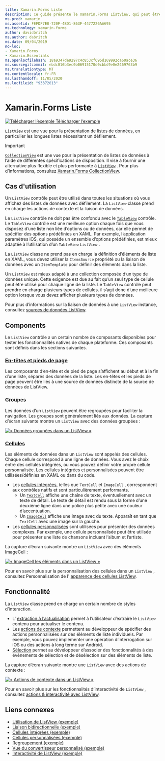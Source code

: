 ```yaml
---
title: Xamarin.Forms Liste
description: Ce guide présente le Xamarin.Forms ListView, qui peut être utilisé pour présenter des données dans des listes interactives.
ms.prod: xamarin
ms.assetid: FEFDF7E0-720F-4BD1-863F-4477226AA695
ms.technology: xamarin-forms
author: davidbritch
ms.author: dabritch
ms.date: 09/04/2019
no-loc:
- Xamarin.Forms
- Xamarin.Essentials
ms.openlocfilehash: 18a9347de9297c4c853cf695d169992ca60ace36
ms.sourcegitcommit: ebdc016b3ec0b06915170d0cbbd9e0e2469763b9
ms.translationtype: MT
ms.contentlocale: fr-FR
ms.lasthandoff: 11/05/2020
ms.locfileid: "93372013"
---
```

# <a name="no-locxamarinforms-listview"></a>Xamarin.Forms Liste

[![Télécharger l’exemple](~/media/shared/download.png) Télécharger l’exemple](/samples/xamarin/xamarin-forms-samples/workingwithlistview)

[`ListView`](xref:Xamarin.Forms.ListView) est une vue pour la présentation de listes de données, en particulier les longues listes nécessitant un défilement.

> [!IMPORTANT]
> [`CollectionView`](xref:Xamarin.Forms.CollectionView) est une vue pour la présentation de listes de données à l’aide de différentes spécifications de disposition. Il vise à fournir une alternative plus flexible et plus performante à [`ListView`](xref:Xamarin.Forms.ListView) . Pour plus d’informations, consultez [ Xamarin.Forms CollectionView](~/xamarin-forms/user-interface/collectionview/index.md).

## <a name="use-cases"></a>Cas d'utilisation

Un `ListView` contrôle peut être utilisé dans toutes les situations où vous affichez des listes de données avec défilement. La `ListView` classe prend en charge les actions de contexte et la liaison de données.

Le `ListView` contrôle ne doit pas être confondu avec le [`TableView`](~/xamarin-forms/user-interface/tableview.md) contrôle. Le `TableView` contrôle est une meilleure option chaque fois que vous disposez d’une liste non liée d’options ou de données, car elle permet de spécifier des options prédéfinies en XAML. Par exemple, l’application paramètres iOS, qui possède un ensemble d’options prédéfinies, est mieux adaptée à l’utilisation d’un `TableView` `ListView` .

La `ListView` classe ne prend pas en charge la définition d’éléments de liste en XAML, vous devez utiliser la `ItemsSource` propriété ou la liaison de données avec un `ItemTemplate` pour définir des éléments dans la liste.

Un `ListView` est mieux adapté à une collection composée d’un type de données unique. Cette exigence est due au fait qu’un seul type de cellule peut être utilisé pour chaque ligne de la liste. Le `TableView` contrôle peut prendre en charge plusieurs types de cellules. il s’agit donc d’une meilleure option lorsque vous devez afficher plusieurs types de données.

Pour plus d’informations sur la liaison de données à une `ListView` instance, consultez [sources de données ListView](~/xamarin-forms/user-interface/listview/data-and-databinding.md).

## <a name="components"></a>Components

Le `ListView` contrôle a un certain nombre de composants disponibles pour tester les fonctionnalités natives de chaque plateforme. Ces composants sont définis dans les sections suivantes.

### <a name="headers-and-footers"></a>[En-têtes et pieds de page](customizing-list-appearance.md#headers-and-footers)

Les composants d’en-tête et de pied de page s’affichent au début et à la fin d’une liste, séparés des données de la liste. Les en-têtes et les pieds de page peuvent être liés à une source de données distincte de la source de données de ListView.

### <a name="groups"></a>[Groupes](customizing-list-appearance.md#grouping)

Les données d’un `ListView` peuvent être regroupées pour faciliter la navigation. Les groupes sont généralement liés aux données. La capture d’écran suivante montre un `ListView` avec des données groupées :

[![« Données groupées dans un ListView »](images/grouping-depth-cropped.png)](images/grouping-depth.png#lightbox "Données groupées dans un ListView")

### <a name="cells"></a>[Cellules](customizing-cell-appearance.md)

Les éléments de données dans un `ListView` sont appelés des cellules. Chaque cellule correspond à une ligne de données. Vous avez le choix entre des cellules intégrées, ou vous pouvez définir votre propre cellule personnalisée. Les cellules intégrées et personnalisées peuvent être utilisées/définies en XAML ou dans du code.

- Les [cellules intégrées](customizing-cell-appearance.md#built-in-cells), telles que `TextCell` et `ImageCell` , correspondent aux contrôles natifs et sont particulièrement performants.
  - Un [`TextCell`](customizing-cell-appearance.md#textcell) affiche une chaîne de texte, éventuellement avec un texte de détail. Le texte de détail est rendu sous la forme d’une deuxième ligne dans une police plus petite avec une couleur d’accentuation.
  - Un [`ImageCell`](customizing-cell-appearance.md#imagecell) affiche une image avec du texte. Apparaît en tant que `TextCell` avec une image sur la gauche.
- Les [cellules personnalisées](customizing-cell-appearance.md#custom-cells) sont utilisées pour présenter des données complexes. Par exemple, une cellule personnalisée peut être utilisée pour présenter une liste de chansons incluant l’album et l’artiste.

La capture d’écran suivante montre un `ListView` avec des éléments ImageCell :

[![« ImageCell les éléments dans un ListView »](images/image-cell-default-cropped.png)](images/image-cell-default.png#lightbox "ImageCell des éléments dans un ListView")

Pour en savoir plus sur la personnalisation des cellules dans un `ListView` , consultez Personnalisation de l' [apparence des cellules ListView](customizing-cell-appearance.md).

## <a name="functionality"></a>Fonctionnalité

La `ListView` classe prend en charge un certain nombre de styles d’interaction.

- L' [extraction à l’actualisation](interactivity.md#pull-to-refresh) permet à l’utilisateur d’extraire le `ListView` contenu pour actualiser le contenu.
- Les [actions de contexte](interactivity.md#context-actions) permettent au développeur de spécifier des actions personnalisées sur des éléments de liste individuels. Par exemple, vous pouvez implémenter une opération d’interrogation sur iOS ou des actions à long terme sur Android.
- [Sélection](interactivity.md#selection-and-taps) permet au développeur d’associer des fonctionnalités à des événements de sélection et de désélection sur des éléments de liste.

La capture d’écran suivante montre une `ListView` avec des actions de contexte :

[![« Actions de contexte dans un ListView »](images/context-default-cropped.png)](images/context-default.png#lightbox "Actions de contexte dans un ListView")

Pour en savoir plus sur les fonctionnalités d’interactivité de `ListView` , consultez [actions & interactivité avec ListView](interactivity.md).

## <a name="related-links"></a>Liens connexes

- [Utilisation de ListView (exemple)](/samples/xamarin/xamarin-forms-samples/workingwithlistview)
- [Liaison bidirectionnelle (exemple)](/samples/xamarin/xamarin-forms-samples/userinterface-listview-switchentrytwobinding)
- [Cellules intégrées (exemple)](/samples/xamarin/xamarin-forms-samples/userinterface-listview-builtincells)
- [Cellules personnalisées (exemple)](/samples/xamarin/xamarin-forms-samples/userinterface-listview-customcells)
- [Regroupement (exemple)](/samples/xamarin/xamarin-forms-samples/userinterface-listview-grouping)
- [Vue du convertisseur personnalisé (exemple)](/samples/xamarin/xamarin-forms-samples/workingwithlistviewnative/)
- [Interactivité de ListView (exemple)](/samples/xamarin/xamarin-forms-samples/userinterface-listview-interactivity)